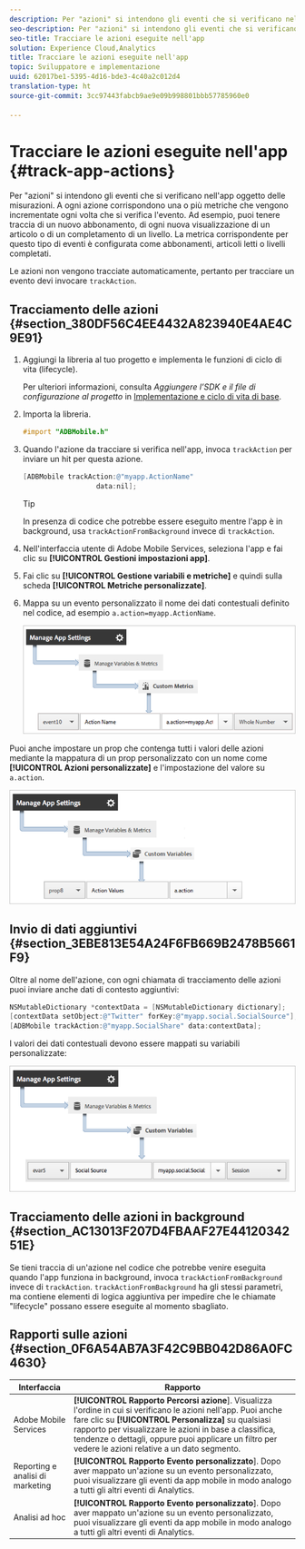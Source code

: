 ```yaml
---
description: Per "azioni" si intendono gli eventi che si verificano nell'app oggetto delle misurazioni. A ogni azione corrispondono una o più metriche che vengono incrementate ogni volta che si verifica l'evento. Ad esempio, puoi tenere traccia di un nuovo abbonamento, di ogni nuova visualizzazione di un articolo o di un completamento di un livello. La metrica corrispondente per questo tipo di eventi è configurata come abbonamenti, articoli letti o livelli completati.
seo-description: Per "azioni" si intendono gli eventi che si verificano nell'app oggetto delle misurazioni. A ogni azione corrispondono una o più metriche che vengono incrementate ogni volta che si verifica l'evento. Ad esempio, puoi tenere traccia di un nuovo abbonamento, di ogni nuova visualizzazione di un articolo o di un completamento di un livello. La metrica corrispondente per questo tipo di eventi è configurata come abbonamenti, articoli letti o livelli completati.
seo-title: Tracciare le azioni eseguite nell'app
solution: Experience Cloud,Analytics
title: Tracciare le azioni eseguite nell'app
topic: Sviluppatore e implementazione
uuid: 62017be1-5395-4d16-bde3-4c40a2c012d4
translation-type: ht
source-git-commit: 3cc97443fabcb9ae9e09b998801bbb57785960e0

---
```



# Tracciare le azioni eseguite nell'app {#track-app-actions}

Per "azioni" si intendono gli eventi che si verificano nell'app oggetto delle misurazioni. A ogni azione corrispondono una o più metriche che vengono incrementate ogni volta che si verifica l'evento. Ad esempio, puoi tenere traccia di un nuovo abbonamento, di ogni nuova visualizzazione di un articolo o di un completamento di un livello. La metrica corrispondente per questo tipo di eventi è configurata come abbonamenti, articoli letti o livelli completati.

Le azioni non vengono tracciate automaticamente, pertanto per tracciare un evento devi invocare `trackAction`.

## Tracciamento delle azioni {#section_380DF56C4EE4432A823940E4AE4C9E91}

1. Aggiungi la libreria al tuo progetto e implementa le funzioni di ciclo di vita (lifecycle).

   Per ulteriori informazioni, consulta *Aggiungere l’SDK e il file di configurazione al progetto* in [Implementazione e ciclo di vita di base](/help/ios/getting-started/dev-qs.md).
1. Importa la libreria.

   ```objective-c
   #import "ADBMobile.h"
   ```

1. Quando l'azione da tracciare si verifica nell'app, invoca `trackAction` per inviare un hit per questa azione.

   ```objective-c
   [ADBMobile trackAction:@"myapp.ActionName"  
                     data:nil];
   ```

   >[!TIP]
   >
   >In presenza di codice che potrebbe essere eseguito mentre l'app è in background, usa `trackActionFromBackground` invece di `trackAction`.

1. Nell'interfaccia utente di Adobe Mobile Services, seleziona l'app e fai clic su **[!UICONTROL Gestioni impostazioni app]**.

1. Fai clic su **[!UICONTROL Gestione variabili e metriche]** e quindi sulla scheda **[!UICONTROL Metriche personalizzate]**.

1. Mappa su un evento personalizzato il nome dei dati contestuali definito nel codice, ad esempio `a.action=myapp.ActionName`.

   ![](assets/map-event-context-data.png)

Puoi anche impostare un prop che contenga tutti i valori delle azioni mediante la mappatura di un prop personalizzato con un nome come **[!UICONTROL Azioni personalizzate]** e l'impostazione del valore su `a.action`.

![](assets/map-custom-prop.png)

## Invio di dati aggiuntivi {#section_3EBE813E54A24F6FB669B2478B5661F9}

Oltre al nome dell'azione, con ogni chiamata di tracciamento delle azioni puoi inviare anche dati di contesto aggiuntivi:

```objective-c
NSMutableDictionary *contextData = [NSMutableDictionary dictionary]; 
[contextData setObject:@"Twitter" forKey:@"myapp.social.SocialSource"]; 
[ADBMobile trackAction:@"myapp.SocialShare" data:contextData];
```

I valori dei dati contestuali devono essere mappati su variabili personalizzate:

![](assets/map-variable-context-action.png)

## Tracciamento delle azioni in background {#section_AC13013F207D4FBAAF27E4412034251E}

Se tieni traccia di un'azione nel codice che potrebbe venire eseguita quando l'app funziona in background, invoca `trackActionFromBackground` invece di `trackAction`. `trackActionFromBackground` ha gli stessi parametri, ma contiene elementi di logica aggiuntiva per impedire che le chiamate "lifecycle" possano essere eseguite al momento sbagliato.

## Rapporti sulle azioni {#section_0F6A54AB7A3F42C9BB042D86A0FC4630}

| Interfaccia | Rapporto |
|--- |--- |
| Adobe Mobile Services | **[!UICONTROL Rapporto Percorsi azione**]. Visualizza l'ordine in cui si verificano le azioni nell'app. Puoi anche fare clic su **[!UICONTROL Personalizza]** su qualsiasi rapporto per visualizzare le azioni in base a classifica, tendenze o dettagli, oppure puoi applicare un filtro per vedere le azioni relative a un dato segmento. |
| Reporting e analisi di marketing | **[!UICONTROL Rapporto Evento personalizzato**]. Dopo aver mappato un'azione su un evento personalizzato, puoi visualizzare gli eventi da app mobile in modo analogo a tutti gli altri eventi di Analytics. |
| Analisi ad hoc | **[!UICONTROL Rapporto Evento personalizzato**]. Dopo aver mappato un'azione su un evento personalizzato, puoi visualizzare gli eventi da app mobile in modo analogo a tutti gli altri eventi di Analytics. |